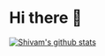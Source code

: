 # Hi there :wave:


[![Shivam's github stats](https://github-readme-stats.vercel.app/api?username=shivam-vohra)](https://github.com/anuraghazra/github-readme-stats)
